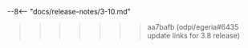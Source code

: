 --8<-- "docs/release-notes/3-10.md"
>>>>>>> aa7bafb (odpi/egeria#6435 update links for 3.8 release)
